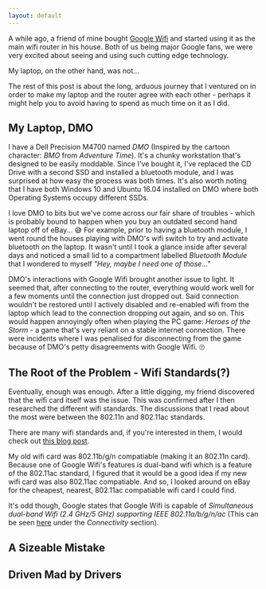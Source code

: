 ```yaml
---
layout: default
---
```


A while ago, a friend of mine bought [Google Wifi] and started using it as the main wifi router in his house. Both of us being major Google fans, we were very excited about seeing and using such cutting edge technology.

My laptop, on the other hand, was not...

The rest of this post is about the long, arduous journey that I ventured on in order to make my laptop and the router agree with each other - perhaps it might help you to avoid having to spend as much time on it as I did.

## My Laptop, DMO

I have a Dell Precision M4700 named *DMO* (Inspired by the cartoon character: *BMO* from *Adventure Time*). It's a chunky workstation that's designed to be easily moddable. Since I've bought it, I've replaced the CD Drive with a second SSD and installed a bluetooth module, and I was surprised at how easy the process was both times. It's also worth noting that I have both Windows 10 and Ubuntu 16.04 installed on DMO where both Operating Systems occupy different SSDs.

I love DMO to bits but we've come across our fair share of troubles - which is probably bound to happen when you buy an outdated second hand laptop off of eBay... :sweat_smile: For example, prior to having a bluetooth module, I went round the houses playing with DMO's wifi switch to try and activate bluetooth on the laptop. It wasn't until I took a glance inside after several days and noticed a small lid to a compartment labelled *Bluetooth Module* that I wondered to myself *"Hey, maybe I need one of those..."*

DMO's interactions with Google Wifi brought another issue to light. It seemed that, after connecting to the router, everything would work well for a few moments until the connection just dropped out. Said connection wouldn't be restored until I actively disabled and re-enabled wifi from the laptop which lead to the connection dropping out again, and so on. This would happen annoyingly often when playing the PC game: *Heroes of the Storm* - a game that's very reliant on a stable internet connection. There were incidents where I was penalised for disconnecting from the game because of DMO's petty disagreements with Google Wifi. :roll_eyes:

## The Root of the Problem - Wifi Standards(?)

Eventually, enough was enough. After a little digging, my friend discovered that the wifi card itself was the issue. This was confirmed after I then researched the different wifi standards. The discussions that I read about the most were between the 802.11n and 802.11ac standards.

There are many wifi standards and, if you're interested in them, I would check out [this blog post].

My old wifi card was 802.11b/g/n compatiable (making it an 802.11n card). Because one of Google Wifi's features is dual-band wifi which is a feature of the 802.11ac standard, I figured that it would be a good idea if my new wifi card was also 802.11ac compatiable. And so, I looked around on eBay for the cheapest, nearest, 802.11ac compatiable wifi card I could find.

It's odd though, Google states that Google Wifi is capable of *Simultaneous dual-band Wifi (2.4 GHz/5 GHz) supporting IEEE 802.11a/b/g/n/ac* (This can be seen [here] under the *Connectivity* section).

## A Sizeable Mistake

## Driven Mad by Drivers

[Google Wifi]: https://store.google.com/product/google_wifi
[this blog post]: https://www.lifewire.com/wireless-standards-802-11a-802-11b-g-n-and-802-11ac-816553
[here]: https://store.google.com/product/google_wifi_specs
